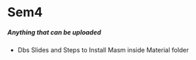 # Sem4  
##### Anything that can be uploaded 
* Dbs Slides and Steps to Install Masm inside Material folder
